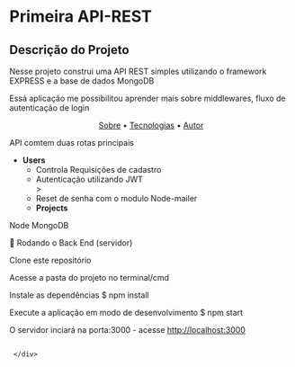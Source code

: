 # Primeira API-REST
## Descrição do Projeto
<p>Nesse projeto construi uma API REST simples utilizando o framework EXPRESS e a base de dados MongoDB</p>
<p>Essá aplicação me possibilitou aprender mais sobre middlewares, fluxo de autenticação de login</p>

<p align="center">
 <a href="#objetivo">Sobre</a> •
 <a href="#tecnologias">Tecnologias</a> • 
 <a href="#Testando">Autor</a>
</p>


<div id="sobre">
  <p>
   API comtem duas rotas principais
  <ul>
    <li><strong>Users</strong>
     <ul>
      <li>Controla Requisições de cadastro</li>
      <li>Autenticação utilizando JWT</li>>
      <li>Reset de senha com o modulo Node-mailer</li>
    <li><strong>Projects</li></strong>
  </ul>
 </p>
 
 </div> 
 
 <div id="tecnologias">
  Node
  MongoDB
  
 </div>
<div id="Testando">
 
🎲 Rodando o Back End (servidor)

Clone este repositório
 
Acesse a pasta do projeto no terminal/cmd
 
Instale as dependências
$ npm install

Execute a aplicação em modo de desenvolvimento
$ npm start

O servidor inciará na porta:3000 - acesse <http://localhost:3000>
```
 
 </div> 
